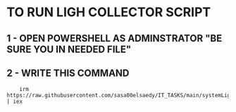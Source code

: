 # TO RUN LIGH COLLECTOR SCRIPT 
## 1 - OPEN POWERSHELL AS ADMINSTRATOR "BE SURE YOU IN NEEDED FILE" 
## 2 - WRITE THIS COMMAND
        irm https://raw.githubusercontent.com/sasa00elsaedy/IT_TASKS/main/systemLightDataCollector.ps1 | iex
